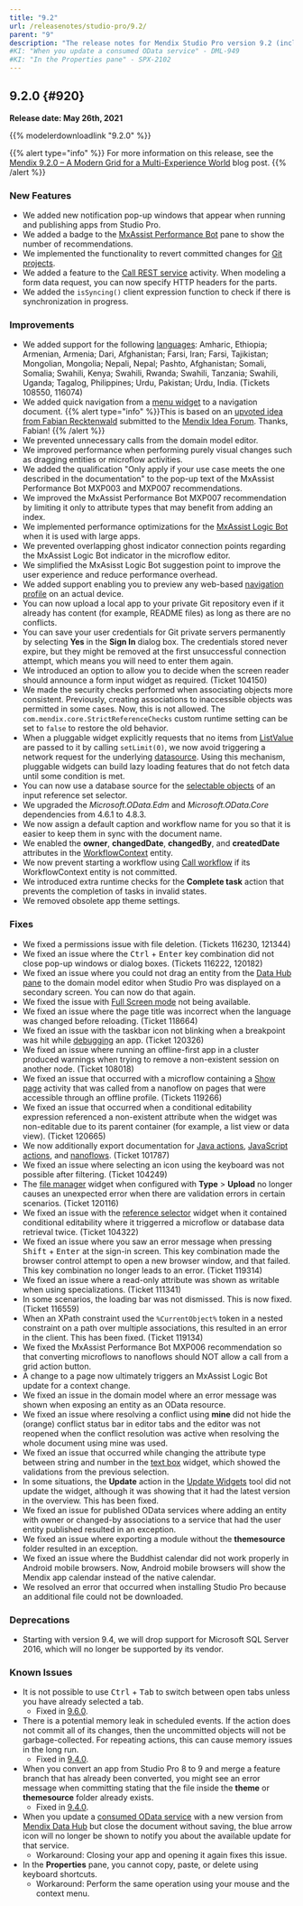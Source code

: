 ```yaml
---
title: "9.2"
url: /releasenotes/studio-pro/9.2/
parent: "9"
description: "The release notes for Mendix Studio Pro version 9.2 (including all patches) with details on new features, bug fixes, and known issues."
#KI: "When you update a consumed OData service" - DML-949
#KI: "In the Properties pane" - SPX-2102
---
```


## 9.2.0 {#920}

**Release date: May 26th, 2021**

{{% modelerdownloadlink "9.2.0" %}}

{{% alert type="info" %}}
For more information on this release, see the [Mendix 9.2.0 – A Modern Grid for a Multi-Experience World](https://www.mendix.com/blog/mendix-9-2-0-a-modern-grid-for-a-multi-experience-world/) blog post.
{{% /alert %}}

### New Features

* We added new notification pop-up windows that appear when running and publishing apps from Studio Pro.
* We added a badge to the [MxAssist Performance Bot](/refguide/mx-assist-performance-bot) pane to show the number of recommendations.
* We implemented the functionality to revert committed changes for [Git projects](/refguide/version-control).
* We added a feature to the [Call REST service](/refguide/call-rest-action) activity. When modeling a form data request, you can now specify HTTP headers for the parts.
* We added the `isSyncing()` client expression function to check if there is synchronization in progress.

### Improvements

* We added support for the following [languages](/refguide/language-settings): Amharic, Ethiopia; Armenian, Armenia; Dari, Afghanistan; Farsi, Iran; Farsi, Tajikistan; Mongolian, Mongolia; Nepali, Nepal; Pashto, Afghanistan; Somali, Somalia; Swahili, Kenya; Swahili, Rwanda; Swahili, Tanzania; Swahili, Uganda; Tagalog, Philippines; Urdu, Pakistan; Urdu, India. (Tickets 108550, 116074)
*  We added quick navigation from a [menu widget](/refguide/menu-widgets) to a navigation document.
	{{% alert type="info" %}}This is based on an [upvoted idea from Fabian Recktenwald](https://forum.mendixcloud.com/link/ideas/678) submitted to the [Mendix Idea Forum](https://forum.mendixcloud.com/link/ideas). Thanks, Fabian!
	{{% /alert %}}
* We prevented unnecessary calls from the domain model editor.
* We improved performance when performing purely visual changes such as dragging entities or microflow activities.
* We added the qualification "Only apply if your use case meets the one described in the documentation" to the pop-up text of the MxAssist Performance Bot MXP003 and MXP007 recommendations.
* We improved the MxAssist Performance Bot MXP007 recommendation by limiting it only to attribute types that may benefit from adding an index.
* We implemented performance optimizations for the [MxAssist Logic Bot](/refguide/mx-assist-logic-bot) when it is used with large apps.
* We prevented overlapping ghost indicator connection points regarding the MxAssist Logic Bot indicator in the microflow editor.
* We simplified the MxAsisst Logic Bot suggestion point to improve the user experience and reduce performance overhead.
* We added support enabling you to preview any web-based [navigation profile](/refguide/navigation#profiles) on an actual device.
* You can now upload a local app to your private Git repository even if it already has content (for example, README files) as long as there are no conflicts.
* You can save your user credentials for Git private servers permanently by selecting **Yes** in the **Sign In** dialog box. The credentials stored never expire, but they might be removed at the first unsuccessful connection attempt, which means you will need to enter them again.
* We introduced an option to allow you to decide when the screen reader should announce a form input widget as required. (Ticket 104150)
* We made the security checks performed when associating objects more consistent. Previously, creating associations to inaccessible objects was permitted in some cases. Now, this is not allowed. The `com.mendix.core.StrictReferenceChecks` custom runtime setting can be set to `false` to restore the old behavior.
* When a pluggable widget explicitly requests that no items from [ListValue](/apidocs-mxsdk/apidocs/pluggable-widgets-client-apis-list-values#listvalue) are passed to it by calling `setLimit(0)`, we now avoid triggering a network request for the underlying [datasource](/apidocs-mxsdk/apidocs/pluggable-widgets-property-types#datasource). Using this mechanism, pluggable widgets can build lazy loading features that do not fetch data until some condition is met.
* You can now use a database source for the [selectable objects](/refguide/input-reference-set-selector#selectable-objects) of an input reference set selector.
* We upgraded the *Microsoft.OData.Edm* and *Microsoft.OData.Core* dependencies from 4.6.1 to 4.8.3.
* We now assign a default caption and workflow name for you so that it is easier to keep them in sync with the document name.
* We enabled the **owner**, **changedDate**, **changedBy**, and **createdDate** attributes in the [WorkflowContext](/refguide/workflows#workflow-entities) entity.
* We now prevent starting a workflow using [Call workflow](/refguide/on-click-event#call-workflow) if its WorkflowContext entity is not committed.
* We introduced extra runtime checks for the **Complete task** action that prevents the completion of tasks in invalid states.
* We removed obsolete app theme settings.

### Fixes

* <a name="116230"></a>We fixed a permissions issue with file deletion. (Tickets 116230, 121344)
* <a name="1614"></a>We fixed an issue where the <kbd>Ctrl</kbd> + <kbd>Enter</kbd> key combination did not close pop-up windows or dialog boxes. (Tickets 116222, 120182)
* <a name="1866"></a>We fixed an issue where you could not drag an entity from the [Data Hub pane](/refguide/data-hub-pane) to the domain model editor when Studio Pro was displayed on a secondary screen. You can now do that again.
* <a name="1655"></a>We fixed the issue with [Full Screen mode](/refguide/view-menu#full-screen) not being available.
* We fixed an issue where the page title was incorrect when the language was changed before reloading. (Ticket 118664)
* We fixed an issue with the taskbar icon not blinking when a breakpoint was hit while [debugging](/howto/monitoring-troubleshooting/debug-microflows-and-nanoflows) an app. (Ticket 120326)
* We fixed an issue where running an offline-first app in a cluster produced warnings when trying to remove a non-existent session on another node. (Ticket 108018)
* We fixed an issue that occurred with a microflow containing a [Show page](/refguide/show-page) activity that was called from a nanoflow on pages that were accessible through an offline profile. (Tickets 119266)
* We fixed an issue that occurred when a conditional editability expression referenced a non-existent attribute when the widget was non-editable due to its parent container (for example, a list view or data view). (Ticket 120665)
* We now additionally export documentation for [Java actions](/refguide/java-actions), [JavaScript actions](/refguide/javascript-actions), and [nanoflows](/refguide/nanoflows). (Ticket 101787)
* We fixed an issue where selecting an icon using the keyboard was not possible after filtering. (Ticket 104249)
* The [file manager](/refguide/file-manager) widget when configured with **Type** > **Upload** no longer causes an unexpected error when there are validation errors in certain scenarios. (Ticket 120116)
* We fixed an issue with the [reference selector](/refguide/reference-selector) widget when it contained conditional editability where it triggerred a microflow or database data retrieval twice. (Ticket 104322)
* We fixed an issue where you saw an error message when pressing <kbd>Shift</kbd> + <kbd>Enter</kbd> at the sign-in screen. This key combination made the browser control attempt to open a new browser window, and that failed. This key combination no longer leads to an error. (Ticket 119314)
* We fixed an issue where a read-only attribute was shown as writable when using specializations. (Ticket 111341)
* In some scenarios, the loading bar was not dismissed. This is now fixed. (Ticket 116559)
* When an XPath constraint used the `%CurrentObject%` token in a nested constraint on a path over multiple associations, this resulted in an error in the client. This has been fixed. (Ticket 119134)
* We fixed the MxAssist Performance Bot MXP006 recommendation so that converting microflows to nanoflows should NOT allow a call from a grid action button.
* A change to a page now ultimately triggers an MxAssist Logic Bot update for a context change.
* We fixed an issue in the domain model where an error message was shown when exposing an entity as an OData resource.
* We fixed an issue where resolving a conflict using **mine** did not hide the (orange) conflict status bar in editor tabs and the editor was not reopened when the conflict resolution was active when resolving the whole document using mine was used.
* We fixed an issue that occurred while changing the attribute type between string and number in the [text box](/refguide/text-box) widget, which showed the validations from the previous selection.
* In some situations, the **Update** action in the [Update Widgets](/refguide/app-menu#update-widgets) tool did not update the widget, although it was showing that it had the latest version in the overview. This has been fixed.
* We fixed an issue for published OData services where adding an entity with owner or changed-by associations to a service that had the user entity published resulted in an exception.
* We fixed an issue where exporting a module without the **themesource** folder resulted in an exception.
* We fixed an issue where the Buddhist calendar did not work properly in Android mobile browsers. Now, Android mobile browsers will show the Mendix app calendar instead of the native calendar.
* We resolved an error that occurred when installing Studio Pro because an additional file could not be downloaded.

### Deprecations

* Starting with version 9.4, we will drop support for Microsoft SQL Server 2016, which will no longer be supported by its vendor.

### Known Issues

* It is not possible to use <kbd>Ctrl</kbd> + <kbd>Tab</kbd> to switch between open tabs unless you have already selected a tab.
	* Fixed in [9.6.0](9.6#2036).
* There is a potential memory leak in scheduled events. If the action does not commit all of its changes, then the uncommitted objects will not be garbage-collected. For repeating actions, this can cause memory issues in the long run.
	* Fixed in [9.4.0](9.4#125660).
* When you convert an app from Studio Pro 8 to 9 and merge a feature branch that has already been converted, you might see an error message when committing stating that the file inside the **theme** or **themesource** folder already exists.
	* Fixed in [9.4.0](9.4#1190).
* When you update a [consumed OData service](/refguide/consumed-odata-service) with a new version from [Mendix Data Hub](/data-hub/) but close the document without saving, the blue arrow icon will no longer be shown to notify you about the available update for that service.
	* Workaround: Closing your app and opening it again fixes this issue.
* In the **Properties** pane, you cannot copy, paste, or delete using keyboard shortcuts.
	* Workaround: Perform the same operation using your mouse and the context menu.
